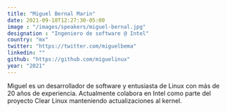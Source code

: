 ```yaml
---
title: "Miguel Bernal Marin"
date: 2021-09-10T12:27:30-05:00
image : "/images/speakers/miguel-bernal.jpg"
designation : "Ingeniero de software @ Intel"
country: "mx"
twitter: "https://twitter.com/miguelbema"
linkedin: ""
github: "https://github.com/miguelinux"
year: "2021"
---
```


Miguel es un desarrollador de software y entusiasta de Linux con más de 20 años de experiencia. Actualmente colabora en Intel como parte del proyecto Clear Linux manteniendo actualizaciones al kernel.
